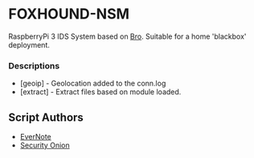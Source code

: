 # FOXHOUND-NSM 

RaspberryPi 3 IDS System based on [Bro](https://www.bro.org). Suitable for a home 'blackbox' deployment.

### Descriptions
* [geoip] - Geolocation added to the conn.log
* [extract] - Extract files based on module loaded.

## Script Authors
* [EverNote](https://github.com/evernote/bro-scripts)
* [Security Onion](https://github.com/Security-Onion-Solutions/securityonion-bro-scripts)
